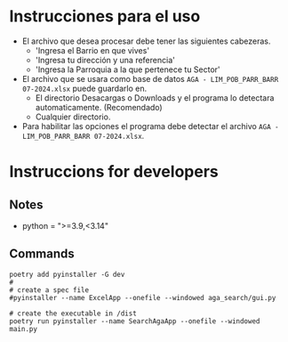 # Instrucciones para el uso

- El archivo que desea procesar debe tener las siguientes cabezeras.
    - 'Ingresa el Barrio en que vives'
    - 'Ingresa tu dirección y una referencia'
    - 'Ingresa la Parroquia a la que pertenece tu Sector'
- El archivo que se usara como base de datos `AGA - LIM_POB_PARR_BARR 07-2024.xlsx` puede guardarlo en.
    - El directorio Desacargas o Downloads y el programa lo detectara automaticamente. (Recomendado)
    -  Cualquier directorio.
- Para habilitar las opciones el programa debe detectar el archivo `AGA - LIM_POB_PARR_BARR 07-2024.xlsx`.


# Instruccions for developers

## Notes
- python = ">=3.9,<3.14"


## Commands
```
poetry add pyinstaller -G dev
#
# create a spec file
#pyinstaller --name ExcelApp --onefile --windowed aga_search/gui.py

# create the executable in /dist
poetry run pyinstaller --name SearchAgaApp --onefile --windowed main.py

```